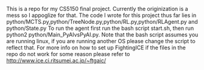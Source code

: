 This is a repo for my CS5150 final project. Currently the originization is a mess so I appoglize for that.
The code I wrote for this project thus far lies in python/MCTS.py,python/TreeNode.py,python/RL.py,python/RLAgent.py and python/State.py
To run the agent first run the bash script start.sh, then run python2 python/Main_PyAIvsPyAI.py.
Note that the bash script assumes you are running linux, if you are running another OS please change the script to reflect that. 
For more info on how to set up FightingICE if the files in the repo do not work for some reason please refer to http://www.ice.ci.ritsumei.ac.jp/~ftgaic/
